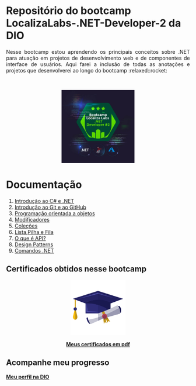 <p align="center"> 
  <h1>Repositório do bootcamp LocalizaLabs-.NET-Developer-2 da DIO</h1>
  </p>
<p align="justify">
Nesse bootcamp estou aprendendo os principais conceitos sobre .NET para atuação em projetos de desenvolvimento web e de componentes de interface de usuários. Aqui farei a inclusão de todas as anotações e projetos que desenvolverei ao longo do bootcamp :relaxed::rocket:</p><br>

<p align="center">
  <img width="200" src="Imagens/Localiza-labs.jpg" alt="Logo bootcamp">  
  <br>
</p>

# Documentação

<ol>
<li><a href="https://github.com/WelbertJr/Bootcamp-DIO---LocalizaLabs-.NET-Developer-2/blob/main/docs/01-Introdu%C3%A7%C3%A3o%20ao%20C%23%20e%20.NET.md"> Introdução ao C# e .NET</a></li>
<li><a href="https://github.com/WelbertJr/Bootcamp-DIO---LocalizaLabs-.NET-Developer-2/blob/main/docs/02-Introdu%C3%A7%C3%A3o%20ao%20Git%20e%20ao%20GitHub.md"> Introdução ao Git e ao GitHub</a></li>
<li><a href="https://github.com/WelbertJr/Bootcamp-DIO---LocalizaLabs-.NET-Developer-2/blob/main/docs/03-Programa%C3%A7%C3%A3o%20orientada%20a%20objetos.md"> Programação orientada a objetos</a></li>
<li><a href="https://github.com/WelbertJr/Bootcamp-DIO---LocalizaLabs-.NET-Developer-2/blob/main/docs/04-Modificadores.md"> Modificadores</a></li>
<li><a href="https://github.com/WelbertJr/Bootcamp-DIO---LocalizaLabs-.NET-Developer-2/blob/main/docs/05-Cole%C3%A7%C3%B5es.md"> Coleções</a></li>
<li><a href="https://github.com/WelbertJr/Bootcamp-DIO---LocalizaLabs-.NET-Developer-2/blob/main/docs/06-Lista%2CPilha%20e%20Fila.md"> Lista,Pilha e Fila</a></li>
<li><a href="https://github.com/WelbertJr/Bootcamp-DIO---LocalizaLabs-.NET-Developer-2/blob/main/docs/07-O%20que%20%C3%A9%20API%3F.md"> O que é API?</a></li>
<li><a href="https://github.com/WelbertJr/Bootcamp-DIO---LocalizaLabs-.NET-Developer-2/blob/main/docs/08-Design%20Patterns.md"> Design Patterns</a></li>
<li><a href="https://github.com/WelbertJr/Bootcamp-DIO---LocalizaLabs-.NET-Developer-2/blob/main/docs/09-Comandos%20.NET.md"> Comandos .NET</a></li>
</ol>

<p align="justify">
 <h2>Certificados obtidos nesse bootcamp</h2></p>

<div align="center">
  <img width="150" src="Imagens/diploma.png" alt="Meus certificados">
  <br>

  **[Meus certificados em pdf](https://github.com/WelbertJr/Bootcamp-DIO---LocalizaLabs-.NET-Developer-2/tree/main/Certificados)**
  </div>

<div align="justify">
  <h2>Acompanhe meu progresso</h2>
    
  **[Meu perfil na DIO](https://web.dio.me/users/welbertjunior?tab=achievements)** 
  </div>

